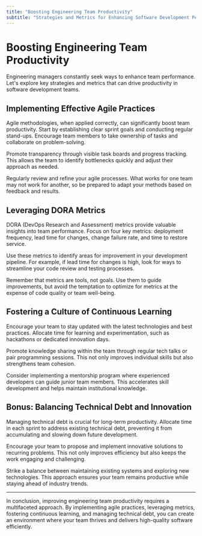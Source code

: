 ```yaml
---
title: "Boosting Engineering Team Productivity"
subtitle: "Strategies and Metrics for Enhancing Software Development Performance"
---
```


# Boosting Engineering Team Productivity

Engineering managers constantly seek ways to enhance team performance. Let's explore key strategies and metrics that can drive productivity in software development teams.

## Implementing Effective Agile Practices

Agile methodologies, when applied correctly, can significantly boost team productivity. Start by establishing clear sprint goals and conducting regular stand-ups. Encourage team members to take ownership of tasks and collaborate on problem-solving.

Promote transparency through visible task boards and progress tracking. This allows the team to identify bottlenecks quickly and adjust their approach as needed.

Regularly review and refine your agile processes. What works for one team may not work for another, so be prepared to adapt your methods based on feedback and results.

## Leveraging DORA Metrics

DORA (DevOps Research and Assessment) metrics provide valuable insights into team performance. Focus on four key metrics: deployment frequency, lead time for changes, change failure rate, and time to restore service.

Use these metrics to identify areas for improvement in your development pipeline. For example, if lead time for changes is high, look for ways to streamline your code review and testing processes.

Remember that metrics are tools, not goals. Use them to guide improvements, but avoid the temptation to optimize for metrics at the expense of code quality or team well-being.

## Fostering a Culture of Continuous Learning

Encourage your team to stay updated with the latest technologies and best practices. Allocate time for learning and experimentation, such as hackathons or dedicated innovation days.

Promote knowledge sharing within the team through regular tech talks or pair programming sessions. This not only improves individual skills but also strengthens team cohesion.

Consider implementing a mentorship program where experienced developers can guide junior team members. This accelerates skill development and helps maintain institutional knowledge.

## Bonus: Balancing Technical Debt and Innovation

Managing technical debt is crucial for long-term productivity. Allocate time in each sprint to address existing technical debt, preventing it from accumulating and slowing down future development.

Encourage your team to propose and implement innovative solutions to recurring problems. This not only improves efficiency but also keeps the work engaging and challenging.

Strike a balance between maintaining existing systems and exploring new technologies. This approach ensures your team remains productive while staying ahead of industry trends.

---

In conclusion, improving engineering team productivity requires a multifaceted approach. By implementing agile practices, leveraging metrics, fostering continuous learning, and managing technical debt, you can create an environment where your team thrives and delivers high-quality software efficiently.
